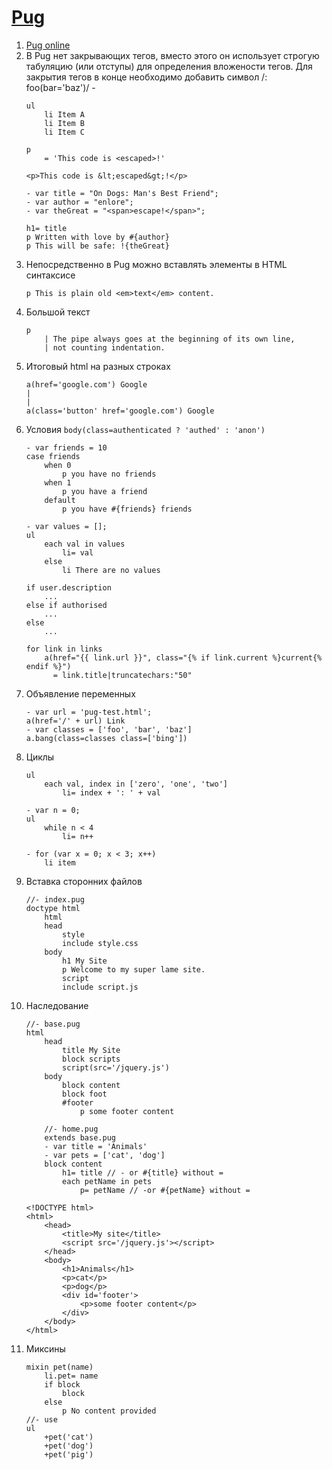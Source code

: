 # [Pug](https://pugjs.org/api/getting-started.html)
1. [Pug online](https://pughtml.com/)
1. В Pug нет закрывающих тегов, вместо этого он использует строгую табуляцию (или отступы) для определения вложености тегов. Для закрытия тегов в конце необходимо добавить символ /: foo(bar='baz')/ - <foo bar="baz" />
    ```
    ul
        li Item A
        li Item B
        li Item C
    
    p
        = 'This code is <escaped>!'
    
    <p>This code is &lt;escaped&gt;!</p>

    - var title = "On Dogs: Man's Best Friend";
    - var author = "enlore";
    - var theGreat = "<span>escape!</span>";

    h1= title
    p Written with love by #{author}
    p This will be safe: !{theGreat}
    ```
1. Непосредственно в Pug можно вставлять элементы в HTML синтаксисе
    ```
    p This is plain old <em>text</em> content.
    ```
1. Большой текст
    ```
    p
        | The pipe always goes at the beginning of its own line,
        | not counting indentation.
    ```
1. Итоговый html на разных строках
    ```
    a(href='google.com') Google
    |
    |
    a(class='button' href='google.com') Google
    ```
1. Условия 
    `body(class=authenticated ? 'authed' : 'anon')`
    ```
    - var friends = 10
    case friends
        when 0
            p you have no friends
        when 1
            p you have a friend
        default
            p you have #{friends} friends

    - var values = [];
    ul
        each val in values
            li= val
        else
            li There are no values

    if user.description
        ...
    else if authorised
        ...
    else
        ...
    
    for link in links
        a(href="{{ link.url }}", class="{% if link.current %}current{% endif %}")
          = link.title|truncatechars:"50"
    ```
1. Объявление переменных 
    ```
    - var url = 'pug-test.html';
    a(href='/' + url) Link
    - var classes = ['foo', 'bar', 'baz']
    a.bang(class=classes class=['bing'])
    ```
1. Циклы
    ```
    ul
        each val, index in ['zero', 'one', 'two']
            li= index + ': ' + val
    
    - var n = 0;
    ul
        while n < 4
            li= n++
            
    - for (var x = 0; x < 3; x++)
        li item
    ```
1. Вставка сторонних файлов
    ```
    //- index.pug
    doctype html
        html
        head
            style
            include style.css
        body
            h1 My Site
            p Welcome to my super lame site.
            script
            include script.js
    ```
1. Наследование
    ```
    //- base.pug
    html
        head
            title My Site 
            block scripts
            script(src='/jquery.js')
        body
            block content
            block foot
            #footer
                p some footer content
                
        //- home.pug
        extends base.pug
        - var title = 'Animals'
        - var pets = ['cat', 'dog']
        block content
            h1= title // - or #{title} without =
            each petName in pets
                p= petName // -or #{petName} without =

    <!DOCTYPE html>
    <html>
        <head>
            <title>My site</title>
            <script src='/jquery.js'></script>
        </head>
        <body>
            <h1>Animals</h1>
            <p>cat</p>
            <p>dog</p>
            <div id='footer'>
                <p>some footer content</p>
            </div>
        </body>
    </html>
    ```
1.  Миксины
    ```
    mixin pet(name)
        li.pet= name
        if block
            block
        else
            p No content provided
    //- use
    ul
        +pet('cat')
        +pet('dog')
        +pet('pig')
    ```